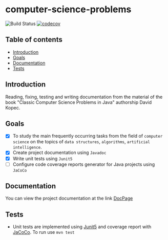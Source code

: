 # computer-science-problems
![Build Status](https://github.com/Kabachel/computer-science-problems/actions/workflows/ci.yml/badge.svg?branch=develop)
[![codecov](https://codecov.io/gh/Kabachel/computer-science-problems/branch/develop/graph/badge.svg?token=BA4XORKTKS)](https://codecov.io/gh/Kabachel/computer-science-problems)

## Table of contents
* [Introduction](#Introduction)
* [Goals](#Goals)
* [Documentation](#Documentation)
* [Tests](#Tests)

## Introduction
Reading, fixing, testing and writing documentation from the material of the book "Classic Computer Science Problems in Java" authorship David Kopec.

## Goals
- [x] To study the main frequently occurring tasks from the field of `computer science` on the topics of `data structures`, `algorithms`, `artificial intelligence`.
- [x] Create project documentation using `Javadoc`
- [x] Write unit tests using `Junit5`
- [ ] Configure code coverage reports generator for Java projects using `JaCoCo`

## Documentation
You can view the project documentation at the link [DocPage](https://kabachel.github.io/computer-science-problems/)

## Tests
* Unit tests are implemented using [Junit5](https://github.com/junit-team/junit5/) and coverage report with [JaCoCo](https://github.com/jacoco/jacoco).
To run use `mvn test`

